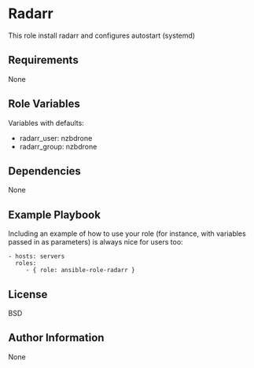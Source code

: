 Radarr
=========

This role install radarr and configures autostart (systemd)

Requirements
------------

None

Role Variables
--------------

Variables with defaults:
  - radarr_user: nzbdrone
  - radarr_group: nzbdrone

Dependencies
------------

None

Example Playbook
----------------

Including an example of how to use your role (for instance, with variables passed in as parameters) is always nice for users too:

    - hosts: servers
      roles:
         - { role: ansible-role-radarr }

License
-------

BSD

Author Information
------------------

None
